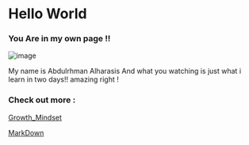 # Hello World 

### You Are in my own page !!
![image](https://upload.wikimedia.org/wikipedia/commons/thumb/5/58/Wellcome_Trust_logo.svg/2000px-Wellcome_Trust_logo.svg.png)

My name is Abdulrhman Alharasis 
And what you watching is just what i learn in two days!! 
amazing right !

### Check out more :
[Growth_Mindset](C:\Users\std13\gitlab\learning-journal\growth_mindset)

[MarkDown](C:\Users\std13\gitlab\learning-journal\Journal)

